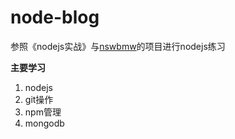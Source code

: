 # node-blog
参照《nodejs实战》与[nswbmw](https://github.com/nswbmw/N-blog)的项目进行nodejs练习


**主要学习**

1. nodejs
2. git操作
3. npm管理
4. mongodb


